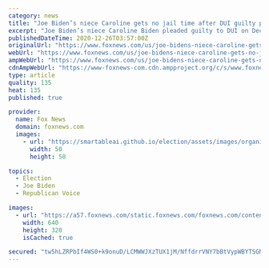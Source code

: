 ```yaml
---
category: news
title: "Joe Biden’s niece Caroline gets no jail time after DUI guilty plea"
excerpt: "Joe Biden’s niece Caroline Biden pleaded guilty to DUI on Dec. 3 — and was sentenced to 20 days to six months of “confinement,” Pennsylvania court records said."
publishedDateTime: 2020-12-26T03:57:00Z
originalUrl: "https://www.foxnews.com/us/joe-bidens-niece-caroline-gets-no-jail-time-after-dui-guilty-plea?wp0"
webUrl: "https://www.foxnews.com/us/joe-bidens-niece-caroline-gets-no-jail-time-after-dui-guilty-plea?wp0"
ampWebUrl: "https://www.foxnews.com/us/joe-bidens-niece-caroline-gets-no-jail-time-after-dui-guilty-plea.amp"
cdnAmpWebUrl: "https://www-foxnews-com.cdn.ampproject.org/c/s/www.foxnews.com/us/joe-bidens-niece-caroline-gets-no-jail-time-after-dui-guilty-plea.amp"
type: article
quality: 135
heat: 135
published: true

provider:
  name: Fox News
  domain: foxnews.com
  images:
    - url: "https://smartableai.github.io/election/assets/images/organizations/foxnews.com-50x50.jpg"
      width: 50
      height: 50

topics:
  - Election
  - Joe Biden
  - Republican Voice

images:
  - url: "https://a57.foxnews.com/static.foxnews.com/foxnews.com/content/uploads/2020/12/640/320/caro222.jpg?ve=1&tl=1"
    width: 640
    height: 320
    isCached: true

secured: "tw5hLZRPbIf4WS0+k9onuD/LCMWWJXzTUX1jM/NffdrrVNY7bBtVypWBYTSGNYMpGIFCNixiY9MelBfhCkE0FVbqydp9nKU+Sq0gjIePkLYl7HxCyN8yyqJAouR0oCfRQ0v9tQPSXP7Az7EWXkbl2VMWrS02cYFZbI47lqQS71bVUyzPfc/zbV1LZjBuWrnbdQdUuvAiiIc4+GvMqbS5r7ANDCnjgXEFcAsjh8ekJu1bu4uCKayFK8sX0/6OCm1XHw0YwefUWCo0yLYeBtI0kX4kDTS48GtuLjjFvyyVsg/TvpL/+E8Grcxai4/vIa8CvgcaNBepIC0Uqe6PDecncDweG+MpLXwL43klRmmxJiw=;nTwU54IuaN90gvcz3+Pvfw=="
---
```



